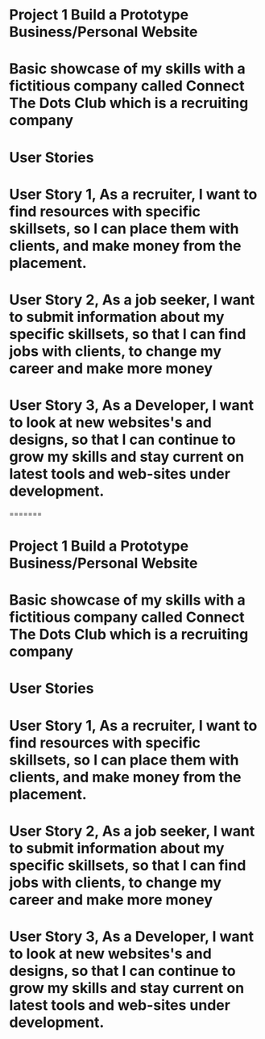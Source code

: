 # Project 1 Build a Prototype Business/Personal Website

# Basic showcase of my skills with a fictitious company called Connect The Dots Club which is a recruiting company

# User Stories

# User Story 1, As a recruiter, I want to find resources with specific skillsets, so I can place them with clients, and make money from the placement.

# User Story 2, As a job seeker, I want to submit information about my specific skillsets, so that I can find jobs with clients, to change my career and make more money

# User Story 3, As a Developer, I want to look at new websites's and designs, so that I can continue to grow my skills and stay current on latest tools and web-sites under development.

=======
# Project 1 Build a Prototype Business/Personal Website

# Basic showcase of my skills with a fictitious company called Connect The Dots Club which is a recruiting company

# User Stories

# User Story 1, As a recruiter, I want to find resources with specific skillsets, so I can place them with clients, and make money from the placement.

# User Story 2, As a job seeker, I want to submit information about my specific skillsets, so that I can find jobs with clients, to change my career and make more money

# User Story 3, As a Developer, I want to look at new websites's and designs, so that I can continue to grow my skills and stay current on latest tools and web-sites under development.
